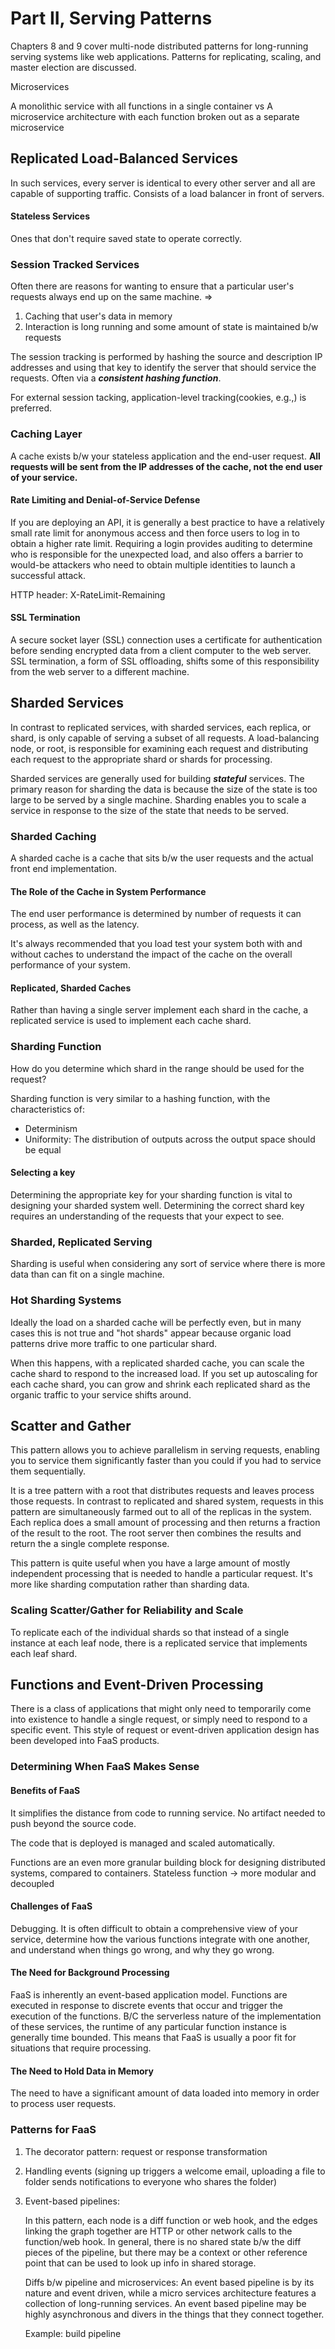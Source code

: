 # Part II, Serving Patterns

Chapters 8 and 9 cover multi-node distributed patterns for long-running serving systems like web applications. Patterns for replicating, scaling, and master election are discussed.

Microservices

A monolithic service with all functions in a single container
vs
A microservice architecture with each function broken out as a separate microservice

## Replicated Load-Balanced Services

In such services, every server is identical to every other server and all are capable of supporting traffic. Consists of a load balancer in front of servers.

#### Stateless Services

Ones that don't require saved state to operate correctly.

### Session Tracked Services

Often there are reasons for wanting to ensure that a particular user's requests always end up on the same machine. =>

1. Caching that user's data in memory
2. Interaction is long running and some amount of state is maintained b/w requests

The session tracking is performed by hashing the source and description IP addresses and using that key to identify the server that should service the requests. Often via a ***consistent hashing function***.

For external session tacking, application-level tracking(cookies, e.g.,) is preferred.

### Caching Layer

A cache exists b/w your stateless application and the end-user request.
**All requests will be sent from the IP addresses of the cache, not the end user of your service.**

#### Rate Limiting and Denial-of-Service Defense

If you are deploying an API, it is generally a best practice to have a relatively  small rate limit for anonymous access and then force users to log in to obtain a higher rate limit. Requiring a login provides auditing to determine who is responsible for the unexpected load, and also offers a barrier to would-be attackers who need to obtain multiple identities to launch a successful attack.

HTTP header: X-RateLimit-Remaining

#### SSL Termination

A secure socket layer (SSL) connection uses a certificate for authentication before sending encrypted data from a client computer to the web server. SSL termination, a form of SSL offloading, shifts some of this responsibility from the web server to a different machine.


## Sharded Services

In contrast to replicated services, with sharded services, each replica, or shard, is only capable of serving a subset of all requests. A load-balancing node, or root, is responsible for examining each request and distributing each request to the appropriate shard or shards for processing.

Sharded services are generally used for building ***stateful*** services. The primary reason for sharding the data is because the size of the state is too large to be served by a single machine. Sharding enables you to scale a service in response to the size of the state that needs to be served.

### Sharded Caching

A sharded cache is a cache that sits b/w the user requests and the actual front end implementation.

#### The Role of the Cache in System Performance
The end user performance is determined by number of requests it can process, as well as the latency.

It's always recommended that you load test your system both with and without caches to understand the impact of the cache on the overall performance of your system.

#### Replicated, Sharded Caches

Rather than having a single server implement each shard in the cache, a replicated service is used to implement each cache shard.

### Sharding Function

How do you determine which shard in the range should be used for the request?

Sharding function is very similar to a hashing function, with the characteristics of:

* Determinism
* Uniformity: The distribution of outputs across the output space should be equal

#### Selecting a key

Determining the appropriate key for your sharding function is vital to designing your sharded system well. Determining the correct shard key requires an understanding of the requests that your expect to see.

### Sharded, Replicated Serving

Sharding is useful when considering any sort of service where there is more data than can fit on a single machine. 

### Hot Sharding Systems

Ideally the load on a sharded cache will be perfectly even, but in many cases this is not true and "hot shards" appear because organic load patterns drive more traffic to one particular shard.

When this happens, with a replicated sharded cache, you can scale the cache shard to respond to the increased load. If you set up autoscaling for each cache shard, you can grow and shrink each replicated shard as the organic traffic to your service shifts around.

## Scatter and Gather

This pattern allows you to achieve parallelism in serving requests, enabling you to service them significantly faster than you could if you had to service them sequentially.

It is a tree pattern with a root that distributes requests and leaves process those requests. In contrast to replicated and shared system, requests in this pattern are simultaneously farmed out to all of the replicas in the system. Each replica does a small amount of processing and then returns a fraction of the result to the root. The root server then combines the results and return the a single complete response.

This pattern is quite useful when you have a large amount of mostly independent processing that is needed to handle a particular request. It's more like sharding computation rather than sharding data.

### Scaling Scatter/Gather for Reliability and Scale

To replicate each of the individual shards so that instead of a single instance at each leaf node, there is a replicated service that implements each leaf shard.


## Functions and Event-Driven Processing

There is a class of applications that might only need to temporarily come into existence to handle a single request, or simply need to respond to a specific event. This style of request or event-driven application design has been developed into FaaS products.

### Determining When FaaS Makes Sense

#### Benefits of FaaS

It simplifies the distance from code to running service. No artifact needed to push beyond the source code.

The code that is deployed is managed and scaled automatically.

Functions are an even more granular building block for designing distributed systems, compared to containers. Stateless function -> more modular and decoupled

#### Challenges of FaaS

Debugging. It is often difficult to obtain a comprehensive view of your service, determine how the various functions integrate with one another, and understand when things go wrong, and why they go wrong.

#### The Need for Background Processing

FaaS is inherently an event-based application model. Functions are executed in response to discrete events that occur and trigger the execution of the functions. B/C the serverless nature of the implementation of these services, the runtime of any particular function instance is generally time bounded. This means that FaaS is usually a poor fit for situations that require processing.

#### The Need to Hold Data in Memory

The need to have a significant amount of data loaded into memory in order to process user requests. 

### Patterns for FaaS

1. The decorator pattern: request or response transformation
2. Handling events (signing up triggers a welcome email, uploading a file to folder sends notifications to everyone who shares the folder)
3. Event-based pipelines:
   
   In this pattern, each node is a diff function or web hook, and the edges linking the graph together are HTTP or other network calls to the function/web hook. In general, there is no shared state b/w the diff pieces of the pipeline, but there may be a context or other reference point that can be used to look up info in shared storage.
   
   Diffs b/w pipeline and microservices:
   An event based pipeline is by its nature and event driven, while a micro services architecture features a collection of long-running services. 
   An event based pipeline may be highly asynchronous and divers in the things that they connect together.
   
   Example: build pipeline
